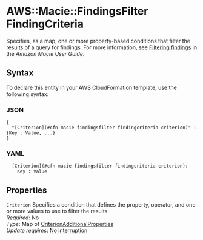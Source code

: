 # AWS::Macie::FindingsFilter FindingCriteria<a name="aws-properties-macie-findingsfilter-findingcriteria"></a>

Specifies, as a map, one or more property\-based conditions that filter the results of a query for findings\. For more information, see [Filtering findings](https://docs.aws.amazon.com/macie/latest/user/findings-filter-overview.html) in the _Amazon Macie User Guide_\.

## Syntax<a name="aws-properties-macie-findingsfilter-findingcriteria-syntax"></a>

To declare this entity in your AWS CloudFormation template, use the following syntax:

### JSON<a name="aws-properties-macie-findingsfilter-findingcriteria-syntax.json"></a>

```
{
  "[Criterion](#cfn-macie-findingsfilter-findingcriteria-criterion)" : {Key : Value, ...}
}
```

### YAML<a name="aws-properties-macie-findingsfilter-findingcriteria-syntax.yaml"></a>

```
  [Criterion](#cfn-macie-findingsfilter-findingcriteria-criterion):
    Key : Value
```

## Properties<a name="aws-properties-macie-findingsfilter-findingcriteria-properties"></a>

`Criterion` <a name="cfn-macie-findingsfilter-findingcriteria-criterion"></a>
Specifies a condition that defines the property, operator, and one or more values to use to filter the results\.  
_Required_: No  
_Type_: Map of [CriterionAdditionalProperties](aws-properties-macie-findingsfilter-criterionadditionalproperties.md)  
_Update requires_: [No interruption](https://docs.aws.amazon.com/AWSCloudFormation/latest/UserGuide/using-cfn-updating-stacks-update-behaviors.html#update-no-interrupt)
